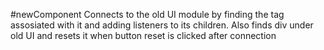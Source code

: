 #newComponent
Connects to the old UI module by finding the tag assosiated with it and adding listeners to its children.
Also finds div under old UI and resets it when button reset is clicked after connection
